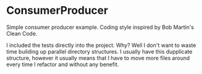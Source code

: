# ConsumerProducer
Simple consumer producer example. Coding style inspired by Bob Martin's Clean Code.

I included the tests directly into the project. Why? Well I don't want to waste time building up parallel directory structures. I usually have this dupplicate structure, however it usually means that I have to move more files around every time I refactor and without any benefit.
